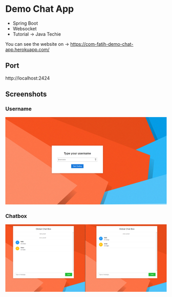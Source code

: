 # Demo Chat App
- Spring Boot
- Websocket
- Tutorial -> Java Techie

You can see the website on -> https://com-fatih-demo-chat-app.herokuapp.com/

## Port
http://localhost:2424

## Screenshots

### Username
![Username](https://github.com/altunfatih/demo-chat-app/blob/main/images/username.png)

### Chatbox
![Chatbox](https://github.com/altunfatih/demo-chat-app/blob/main/images/chatbox.png)
